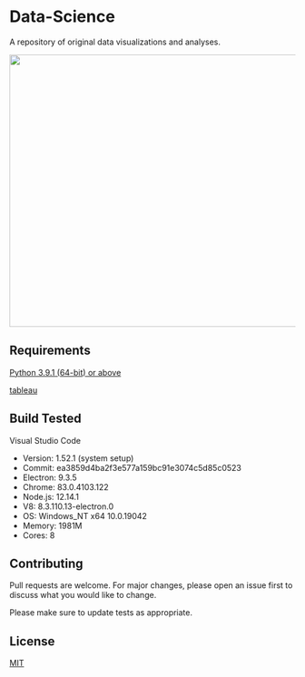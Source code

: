 # Data-Science

A repository of original data visualizations and analyses.

<img src="https://github.com/sabneet95/Game-Development/blob/main/Clue/gameboard.gif" width="853.3" height="480">

## Requirements

[Python 3.9.1 (64-bit) or above](https://www.python.org/downloads/)

[tableau](https://www.tableau.com/)


## Build Tested

Visual Studio Code
* Version: 1.52.1 (system setup)
* Commit: ea3859d4ba2f3e577a159bc91e3074c5d85c0523
* Electron: 9.3.5
* Chrome: 83.0.4103.122
* Node.js: 12.14.1
* V8: 8.3.110.13-electron.0
* OS: Windows_NT x64 10.0.19042
* Memory: 1981M
* Cores: 8

## Contributing

Pull requests are welcome. For major changes, please open an issue first to discuss what you would like to change.

Please make sure to update tests as appropriate.

## License
[MIT](https://choosealicense.com/licenses/mit/)